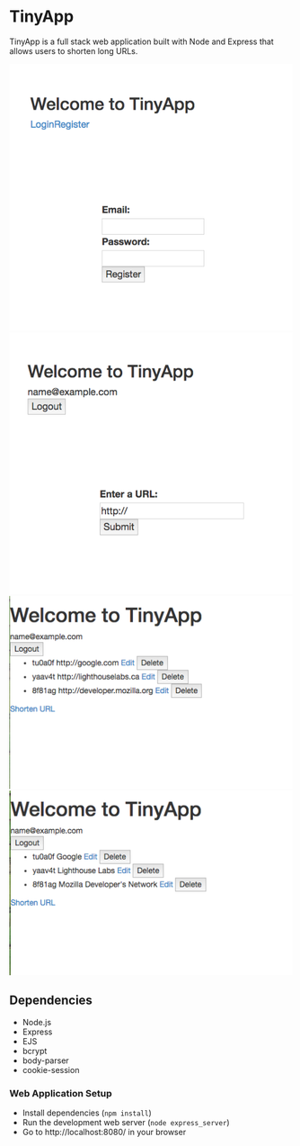 # TinyApp

TinyApp is a full stack web application built with Node and Express that allows users to shorten long URLs.

!["Login-Register"](/docs/login-register-page.png)
!["Shorten URL"](/docs/shorten-url-page.png)
!["Initial Short URLs"](/docs/initial-short-url-page.png)
!["Updated Short URLs"](/docs/updated-short-urls-page.png)

## Dependencies

- Node.js
- Express
- EJS
- bcrypt
- body-parser
- cookie-session

### Web Application Setup

- Install dependencies (`npm install`)
- Run the development web server (`node express_server`)
- Go to http://localhost:8080/ in your browser